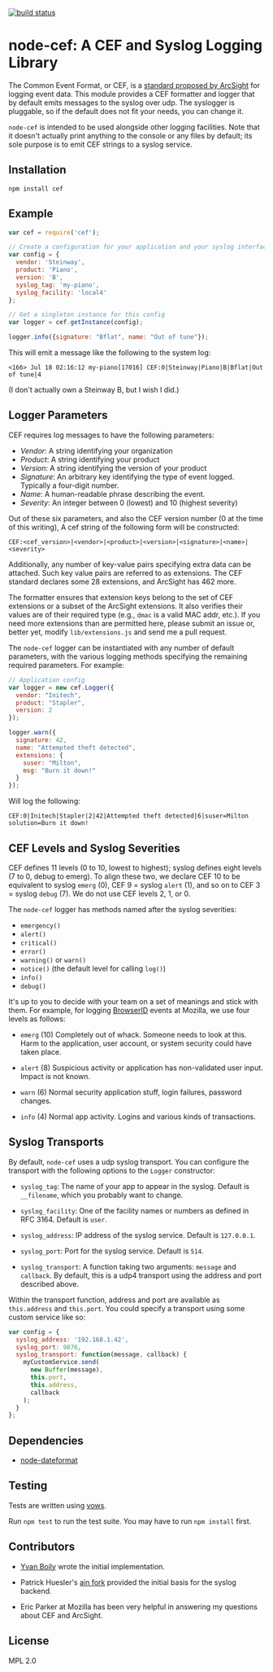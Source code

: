 [![build status](https://secure.travis-ci.org/jedp/node-cef.png)](http://travis-ci.org/jedp/node-cef)
# node-cef: A CEF and Syslog Logging Library

The Common Event Format, or CEF, is a [standard proposed by
ArcSight](http://www.arcsight.com/collateral/CEFstandards.pdf) for
logging event data.  This module provides a CEF formatter and logger
that by default emits messages to the syslog over udp.  The syslogger
is pluggable, so if the default does not fit your needs, you can
change it.

`node-cef` is intended to be used alongside other logging facilities.
Note that it doesn't actually print anything to the console or any
files by default; its sole purpose is to emit CEF strings to a syslog
service.

## Installation

```
npm install cef
```

## Example

```javascript
var cef = require('cef');

// Create a configuration for your application and your syslog interface
var config = {
  vendor: 'Steinway',
  product: 'Piano',
  version: 'B',
  syslog_tag: 'my-piano',
  syslog_facility: 'local4'
};

// Get a singleton instance for this config
var logger = cef.getInstance(config);

logger.info({signature: "Bflat", name: "Out of tune"});
```

This will emit a message like the following to the system log:

```
<166> Jul 18 02:16:12 my-piano[17016] CEF:0|Steinway|Piano|B|Bflat|Out of tune|4
```

(I don't actually own a Steinway B, but I wish I did.)

## Logger Parameters

CEF requires log messages to have the following parameters:

- *Vendor*: A string identifying your organization
- *Product*: A string identifying your product
- *Version*: A string identifying the version of your product
- *Signature*: An arbitrary key identifying the type of event logged.
  Typically a four-digit number.
- *Name*: A human-readable phrase describing the event.
- *Severity*: An integer between 0 (lowest) and 10 (highest severity)

Out of these six parameters, and also the CEF version number (0 at the
time of this writing), A cef string of the following form will be
constructed:

```
CEF:<cef_version>|<vendor>|<product>|<version>|<signature>|<name>|<severity>
```

Additionally, any number of key-value pairs specifying extra data can
be attached.  Such key value pairs are referred to as extensions.  The
CEF standard declares some 28 extensions, and ArcSight has 462 more.

The formatter ensures that extension keys belong to the set of CEF
extensions or a subset of the ArcSight extensions.  It also verifies
their values are of their required type (e.g., `dmac` is a valid MAC
addr, etc.).  If you need more extensions than are permitted here,
please submit an issue or, better yet, modify `lib/extensions.js` and
send me a pull request.

The `node-cef` logger can be instantiated with any number of default
parameters, with the various logging methods specifying the remaining
required parameters.  For example:

```javascript
// Application config
var logger = new cef.Logger({
  vendor: "Initech",
  product: "Stapler",
  version: 2
});

logger.warn({
  signature: 42,
  name: "Attempted theft detected",
  extensions: {
    suser: "Milton",
    msg: "Burn it down!"
  }
});
```

Will log the following:

```
CEF:0|Initech|Stapler|2|42|Attempted theft detected|6|suser=Milton solution=Burn it down!
```

## CEF Levels and Syslog Severities

CEF defines 11 levels (0 to 10, lowest to highest); syslog defines
eight levels (7 to 0, debug to emerg).  To align these two, we declare
CEF 10 to be equivalent to syslog `emerg` (0), CEF 9 = syslog `alert` (1),
and so on to CEF 3 = syslog `debug` (7).  We do not use CEF levels 2, 1,
or 0.

The `node-cef` logger has methods named after the syslog severities:

- `emergency()`
- `alert()`
- `critical()`
- `error()`
- `warning()` or `warn()`
- `notice()` (the default level for calling `log()`)
- `info()`
- `debug()`

It's up to you to decide with your team on a set of meanings and stick
with them.  For example, for logging
[BrowserID](https://github.com/mozilla/browserid) events at Mozilla,
we use four levels as follows:

- `emerg` (10) Completely out of whack.  Someone needs to look at
   this.  Harm to the application, user account, or system security
   could have taken place.

- `alert` (8) Suspicious activity or application has non-validated
   user input. Impact is not known.

- `warn` (6) Normal security application stuff, login failures,
   password changes.

- `info` (4) Normal app activity.  Logins and various kinds of
  transactions.

## Syslog Transports

By default, `node-cef` uses a udp syslog transport.  You can configure
the transport with the following options to the `Logger` constructor:

- `syslog_tag`: The name of your app to appear in the syslog.  Default
  is `__filename`, which you probably want to change.

- `syslog_facility`: One of the facility names or numbers as defined
  in RFC 3164.  Default is `user`.

- `syslog_address`: IP address of the syslog service.  Default is
  `127.0.0.1`.

- `syslog_port`: Port for the syslog service.  Default is `514`.

- `syslog_transport`: A function taking two arguments: `message` and
  `callback`.  By default, this is a udp4 transport using the address
  and port described above.

Within the transport function, address and port are available as
`this.address` and `this.port`.  You could specify a transport using
some custom service like so:

```javascript
var config = {
  syslog_address: '192.168.1.42',
  syslog_port: 9876,
  syslog_transport: function(message, callback) {
    myCustomService.send(
      new Buffer(message),
      this.port,
      this.address,
      callback
    );
  }
};
```

## Dependencies

- [node-dateformat](https://github.com/felixge/node-dateformat/)

## Testing

Tests are written using [vows](http://vowsjs.org/).

Run `npm test` to run the test suite.  You may have to run `npm install` first.

## Contributors

- [Yvan Boily](https://github.com/ygjb/cef) wrote the initial implementation.

- Patrick Huesler's [ain fork](https://github.com/phuesler/ain)
  provided the initial basis for the syslog backend.

- Eric Parker at Mozilla has been very helpful in answering my
  questions about CEF and ArcSight.

## License

MPL 2.0

